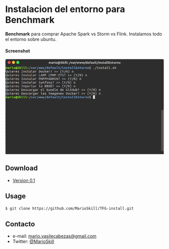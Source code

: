 Instalacion del entorno para Benchmark 
======
**Benchmark** para comprar Apache Spark vs Storm vs Flink. Instalamos todo el entorno sobre ubuntu.

#### Screenshot
![Screenshot software](https://github.com/MarioSkill/TFG-install/blob/master/img.png "screenshot software")

## Download
* [Version 0.1](https://github.com/MarioSkill/TFG-install/archive/master.zip)

## Usage
```$ git clone https://github.com/MarioSkill/TFG-install.git```

## Contacto
* e-mail: mario.vasilecabezas@gmail.com
* Twitter: [@MarioSkill](https://twitter.com/MarioSkill "twitterhandle on twitter")
